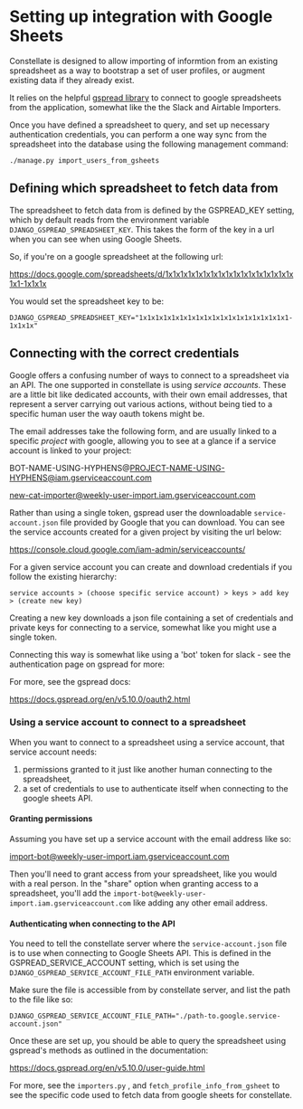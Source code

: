 # Setting up integration with Google Sheets

Constellate is designed to allow importing of informtion from an existing spreadsheet as a way to bootstrap a set of user profiles, or augment existing data if they already exist.

It relies on the helpful [gspread library](https://docs.gspread.org/) to connect to google spreadsheets from the application, somewhat like the the Slack and Airtable Importers.

Once you have defined a spreadsheet to query, and set up necessary authentication credentials, you can perform a one way sync from the spreadsheet into the database using the following management command:

```
./manage.py import_users_from_gsheets
```

## Defining which spreadsheet to fetch data from 

The spreadsheet to fetch data from is defined by the GSPREAD_KEY setting, which by default reads from the environment variable `DJANGO_GSPREAD_SPREADSHEET_KEY`. This takes the form of the key in a url when you can see when using Google Sheets.

So, if you're on a google spreadsheet at the following url:

https://docs.google.com/spreadsheets/d/1x1x1x1x1x1x1x1x1x1x1x1x1x1x1x1x1x1x1-1x1x1x

You would set the spreadsheet key to be:

```
DJANGO_GSPREAD_SPREADSHEET_KEY="1x1x1x1x1x1x1x1x1x1x1x1x1x1x1x1x1x1x1-1x1x1x"
```

## Connecting with the correct credentials

Google offers a confusing number of ways to connect to a spreadsheet via an API. The one supported in constellate is using _service accounts_. These are a little bit like dedicated accounts, with their own email addresses, that represent a server carrying out various actions, without being tied to a specific human user the way oauth tokens might be.

The email addresses take the following form, and are usually linked to a specific _project_ with google, allowing you to see at a glance if a service account is linked to your project:

BOT-NAME-USING-HYPHENS@PROJECT-NAME-USING-HYPHENS@iam.gserviceaccount.com

new-cat-importer@weekly-user-import.iam.gserviceaccount.com	

Rather than using a single token, gspread user the downloadable `service-account.json` file provided by Google that you can download. You can see the service accounts created for a given project by visiting the url below:

https://console.cloud.google.com/iam-admin/serviceaccounts/

For a given service account you can create and download credentials if you follow the existing hierarchy:

```
service accounts > (choose specific service account) > keys > add key > (create new key)
```

Creating a new key downloads a json file containing a set of credentials and private keys for connecting to a service, somewhat like you might use a single token.

Connecting this way is somewhat like using a 'bot' token for slack - see the authentication page on gspread for more:

For more, see the gspread docs:

https://docs.gspread.org/en/v5.10.0/oauth2.html

### Using a service account to connect to a spreadsheet

When you want to connect to a spreadsheet using a service account, that service account needs:

1. permissions granted to it just like another human connecting to the spreadsheet, 
2. a set of credentials to use to authenticate itself when connecting to the google sheets API.

#### Granting permissions

Assuming you have set up a service account with the email address like so:

import-bot@weekly-user-import.iam.gserviceaccount.com

Then you'll need to grant access from your spreadsheet, like you would with a real person. In the "share" option when granting access to a spreadsheet, you'll add the  `import-bot@weekly-user-import.iam.gserviceaccount.com` like adding any other email address.

#### Authenticating when connecting to the API

You need to tell the constellate server where the `service-account.json` file is to use when connecting to Google Sheets API. This is defined in the GSPREAD_SERVICE_ACCOUNT setting, which is set using the `DJANGO_GSPREAD_SERVICE_ACCOUNT_FILE_PATH` environment variable.

Make sure the file is accessible from by constellate server, and list the path to the file like so:

```
DJANGO_GSPREAD_SERVICE_ACCOUNT_FILE_PATH="./path-to.google.service-account.json"
```

Once these are set up, you should be able to query the spreadsheet using gspread's methods as outlined in the documentation:

https://docs.gspread.org/en/v5.10.0/user-guide.html

For more, see the `importers.py` , and `fetch_profile_info_from_gsheet` to see the specific code used to fetch data from google sheets for constellate.